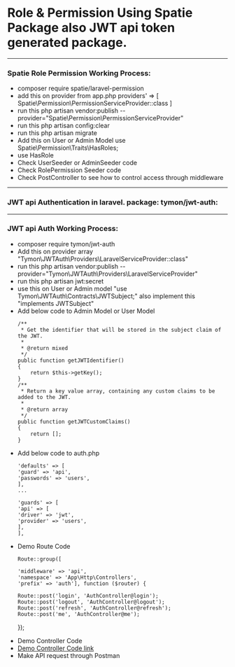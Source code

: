 <h1>Role & Permission Using Spatie Package also JWT api token generated package.</h1>
<hr>
<h3>Spatie Role Permission Working Process:</h3>
<ul>
    <li> composer require spatie/laravel-permission</li>
    <li> add this on provider from app.php providers' => [
    Spatie\Permission\PermissionServiceProvider::class ]</li>
    <li>run this php artisan vendor:publish --provider="Spatie\Permission\PermissionServiceProvider"</li>
    <li>run this php artisan config:clear</li>
    <li>run this  php artisan migrate</li>
    <li>Add this on User or Admin Model use Spatie\Permission\Traits\HasRoles;</li>
    <li>use HasRole</li>
    <li>Check UserSeeder or AdminSeeder code</li>
    <li>Check RolePermission Seeder code</li>
    <li>Check PostController to see how to control access through middleware</li>
</ul>
<hr>
<h3>JWT api Authentication in laravel. package: tymon/jwt-auth:</h3>
<hr>
<h3>JWT api Auth Working Process:</h3>
<ul>
    <li>composer require tymon/jwt-auth</li>
    <li>Add this on provider array  "Tymon\JWTAuth\Providers\LaravelServiceProvider::class"</li>
    <li>run this php artisan vendor:publish --provider="Tymon\JWTAuth\Providers\LaravelServiceProvider"</li>
    <li>run this php artisan jwt:secret</li>
    <li>use this on User or Admin model "use Tymon\JWTAuth\Contracts\JWTSubject;" also implement this "implements JWTSubject"</li>
    <li>Add below code to Admin Model or User Model</li>

    /**
     * Get the identifier that will be stored in the subject claim of the JWT.
     *
     * @return mixed
     */
    public function getJWTIdentifier()
    {
        return $this->getKey();
    }
    /**
     * Return a key value array, containing any custom claims to be added to the JWT.
     *
     * @return array
     */
    public function getJWTCustomClaims()
    {
        return [];
    }
</ul>
<ul>
    <li>Add below code to auth.php</li>

    'defaults' => [
    'guard' => 'api',
    'passwords' => 'users',
    ],
    ...

    'guards' => [
    'api' => [
    'driver' => 'jwt',
    'provider' => 'users',
    ],
    ],
</ul>
<ul>
    <li>Demo Route Code</li>
    
    Route::group([

    'middleware' => 'api',
    'namespace' => 'App\Http\Controllers',
    'prefix' => 'auth'], function ($router) {

    Route::post('login', 'AuthController@login');
    Route::post('logout', 'AuthController@logout');
    Route::post('refresh', 'AuthController@refresh');
    Route::post('me', 'AuthController@me');

});
</ul>

<ul>
    <li>Demo Controller Code</li>
    <li><a href="https://jwt-auth.readthedocs.io/en/docs/quick-start/">Demo Controller Code link</a></li>
    <li>Make API request through Postman</li>
</ul>


